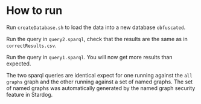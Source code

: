 # How to run

Run `createDatabase.sh` to load the data into a new database `obfuscated`.

Run the query in `query2.sparql`, check that the results are the same as in `correctResults.csv`. 

Run the query in `query1.sparql`. You will now get more results than expected.

The two sparql queries are identical expect for one running against the `all graphs` graph and the other running against a set of named graphs. The set of named graphs was automatically generated by the named graph security feature in Stardog.
